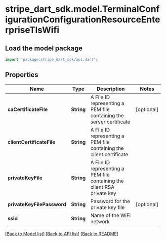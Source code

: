 # stripe_dart_sdk.model.TerminalConfigurationConfigurationResourceEnterpriseTlsWifi

## Load the model package
```dart
import 'package:stripe_dart_sdk/api.dart';
```

## Properties
Name | Type | Description | Notes
------------ | ------------- | ------------- | -------------
**caCertificateFile** | **String** | A File ID representing a PEM file containing the server certificate | [optional] 
**clientCertificateFile** | **String** | A File ID representing a PEM file containing the client certificate | 
**privateKeyFile** | **String** | A File ID representing a PEM file containing the client RSA private key | 
**privateKeyFilePassword** | **String** | Password for the private key file | [optional] 
**ssid** | **String** | Name of the WiFi network | 

[[Back to Model list]](../README.md#documentation-for-models) [[Back to API list]](../README.md#documentation-for-api-endpoints) [[Back to README]](../README.md)


